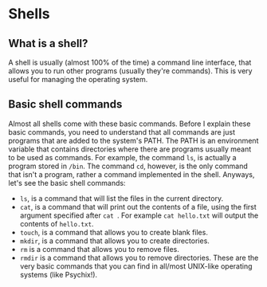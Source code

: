 # Shells
## What is a shell?
A shell is usually (almost 100% of the time) a command line interface, that allows you to run other programs (usually they're commands). This is very useful for managing the operating system.
## Basic shell commands
Almost all shells come with these basic commands. Before I explain these basic commands, you need to understand that all commands are just programs that are added to the system's PATH. The PATH is an environment variable that contains directories where there are programs usually meant to be used as commands. For example, the command `ls`, is actually a program stored in `/bin`. The command `cd`, however, is the only command that isn't a program, rather a command implemented in the shell.
Anyways, let's see the basic shell commands:
* `ls`, is a command that will list the files in the current directory.
* `cat`, is a command that will print out the contents of a file, using the first argument specified after `cat `. For example `cat hello.txt` will output the contents of `hello.txt`.
* `touch`, is a command that allows you to create blank files.
* `mkdir`, is a command that allows you to create directories.
* `rm` is a command that allows you to remove files.
* `rmdir` is a command that allows you to remove directories.
These are the very basic commands that you can find in all/most UNIX-like operating systems (like Psychix!).
